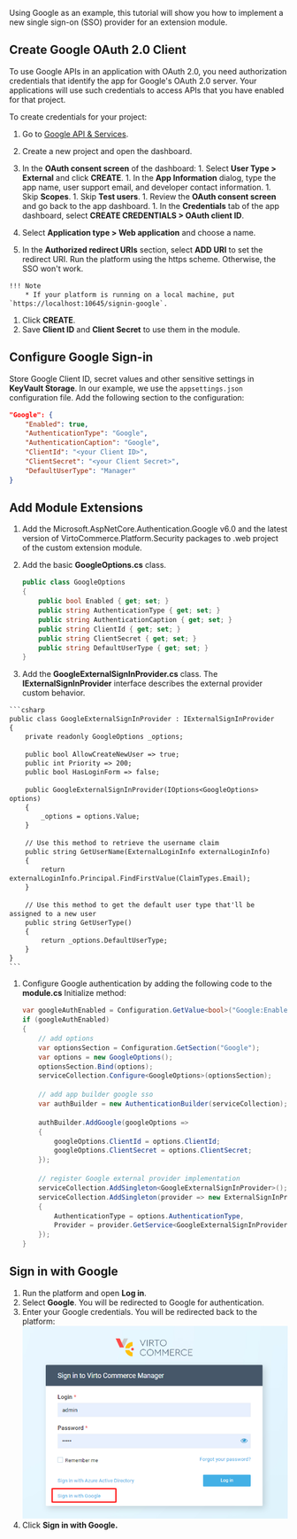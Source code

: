 Using Google as an example, this tutorial will show you how to implement a new single sign-on (SSO) provider for an extension module.

## Create Google OAuth 2.0 Client
To use Google APIs in an application with OAuth 2.0, you need authorization credentials that identify the app for Google's OAuth 2.0 server. Your applications will use such credentials to access APIs that you have enabled for that project. 

To create credentials for your project:

1. Go to  [Google API & Services](https://console.cloud.google.com/apis).
1. Create a new project and open the dashboard.
1.   In the **OAuth consent screen** of the dashboard:
    1. Select **User Type > External** and click **CREATE**.
    1. In the **App Information** dialog, type the app name, user support email, and developer contact information.
    1. Skip **Scopes**.
    1. Skip **Test users**.
    1. Review the **OAuth consent screen** and go back to the app dashboard.
    1. In the **Credentials** tab of the app dashboard, select **CREATE CREDENTIALS > OAuth client ID**.
1.   Select **Application type > Web application** and choose a name.
    
1.   In the **Authorized redirect URIs** section, select **ADD URI** to set the redirect URI. Run the platform using the https scheme. Otherwise, the SSO won't work.

    !!! Note
        * If your platform is running on a local machine, put `https://localhost:10645/signin-google`.

1.  Click **CREATE**.
1.   Save **Client ID** and **Client Secret** to use them in the module.

## Configure Google Sign-in

Store Google Client ID, secret values and other sensitive settings in **KeyVault Storage**. In our example, we use the `appsettings.json` configuration file. Add the following section to the configuration:


```json title="appsettings.json"
"Google": {
    "Enabled": true,
    "AuthenticationType": "Google",
    "AuthenticationCaption": "Google",
    "ClientId": "<your Client ID>",
    "ClientSecret": "<your Client Secret>",
    "DefaultUserType": "Manager"
}
```

## Add Module Extensions

1. Add the Microsoft.AspNetCore.Authentication.Google v6.0 and the latest version of VirtoCommerce.Platform.Security packages to .web project of the custom extension module.
1. Add the basic **GoogleOptions.cs** class.

    ```csharp
    public class GoogleOptions
    {
        public bool Enabled { get; set; }
        public string AuthenticationType { get; set; }
        public string AuthenticationCaption { get; set; }
        public string ClientId { get; set; }
        public string ClientSecret { get; set; }
        public string DefaultUserType { get; set; }
    }
    ```

1.   Add the **GoogleExternalSignInProvider.cs** class. The **IExternalSignInProvider** interface describes the external provider custom behavior.

    ```csharp
    public class GoogleExternalSignInProvider : IExternalSignInProvider
    {
        private readonly GoogleOptions _options;
    
        public bool AllowCreateNewUser => true;
        public int Priority => 200;
        public bool HasLoginForm => false;
   
        public GoogleExternalSignInProvider(IOptions<GoogleOptions> options)
        {
            _options = options.Value;
        }
   
        // Use this method to retrieve the username claim
        public string GetUserName(ExternalLoginInfo externalLoginInfo)
        {
            return externalLoginInfo.Principal.FindFirstValue(ClaimTypes.Email);
        }
   
        // Use this method to get the default user type that'll be assigned to a new user
        public string GetUserType()
        {
            return _options.DefaultUserType;
        }
    }
    ```

1. Configure Google authentication by adding the following code to the  **module.cs** Initialize method:

    ```csharp
    var googleAuthEnabled = Configuration.GetValue<bool>("Google:Enabled");
    if (googleAuthEnabled)
    {
        // add options
        var optionsSection = Configuration.GetSection("Google");
        var options = new GoogleOptions();
        optionsSection.Bind(options);
        serviceCollection.Configure<GoogleOptions>(optionsSection);
   
        // add app builder google sso
        var authBuilder = new AuthenticationBuilder(serviceCollection);
  
        authBuilder.AddGoogle(googleOptions =>
        {
            googleOptions.ClientId = options.ClientId;
            googleOptions.ClientSecret = options.ClientSecret;
        });
    
        // register Google external provider implementation
        serviceCollection.AddSingleton<GoogleExternalSignInProvider>();
        serviceCollection.AddSingleton(provider => new ExternalSignInProviderConfiguration
        {
            AuthenticationType = options.AuthenticationType,
            Provider = provider.GetService<GoogleExternalSignInProvider>(),
        });
    }
    ```

## Sign in with Google

1. Run the platform and open **Log in**. 
1. Select **Google**. You will be redirected to Google for authentication. 
1. Enter your Google credentials. You will be redirected back to the platform:
![Platform login](../media/google-sso-login.png)
1. Click **Sign in with Google.**